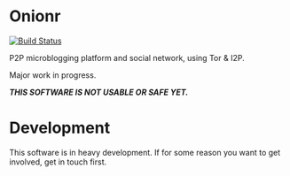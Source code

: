 # Onionr

[![Build Status](https://travis-ci.org/beardog108/onionr.svg?branch=master)](https://travis-ci.org/beardog108/onionr)

P2P microblogging platform and social network, using Tor & I2P.

Major work in progress.

***THIS SOFTWARE IS NOT USABLE OR SAFE YET.***


# Development

This software is in heavy development. If for some reason you want to get involved, get in touch first.
